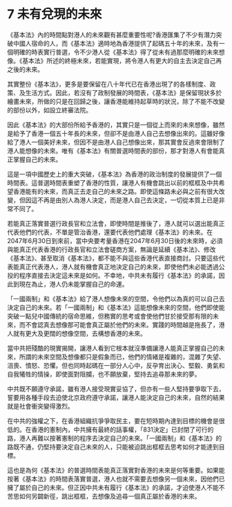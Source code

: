 # 7  未有兌現的未來

《基本法》內的時間點對港人的未來觀有甚麼重要性呢?香港匯集了不少有潛力突破中國人宿命的人，而《基本法》適時地為香港提供了起碼五十年的未來，及有一個明確的時表實行普選，令不少港人從《基本法》得了從未有過那麼明確的未來想像。《基本法》所述的終極未來，若能實現，將令港人有更大的自主去決定自己再之後的未來。

其實整份《基本法》，更多是要保留在八十年代已在香港出現了的各樣制度、政策、及生活方式。因此，若沒有了政制發展的時間表，《基本法》是保留現狀多於繪畫未來，所做的只是在回歸之後，讓香港能維持起草時的狀況，除了不能不改變的部份以外，如設立終審法院。

因此《基本法》的大部份所給予香港的，其實只是一個從上而來的未來想像，雖然是給予了香港一個五十年長的未來，但卻不是由港人自己去想像出來的。這雖好像給了港人一個美好未來，但因不是由港人自己想像出來，那其實會反過來會限制了港人能想像的未來。唯有《基本法》有關普選時間表的部份，那才對港人有會能真正掌握自己的未來。

這是一項中國歷史上的重大突破，《基本法》為香港的政治制度的發展提供了一個時間表。這普選時間表重塑了香港的性質，讓港人有機會跳出以前的框框及中共希望香港能有的未來，而真正去走自己的未來之路。即使這條路未必與之前有很大改變，但因這不再是由別人為港人決定，而是港人自己去決定，一切從本質上已是非常不同了。

若能真正落實普選行政長官和立法會，即使時間是推後了，港人就可以選出能真正代表他們的代表，不單是管治香港，還要代表他們處理《基本法》的未來。在2047年6月30日到來前，當中央要考量香港在2047年6月30日後的未來時，必須與能真正代表香港的行政長官和立法會磋商方案，無論是延續《基本法》、修改《基本法》、甚至取消《基本法》，都不能不與這些香港代表直接商討。只要這些代表能真正代表港人，港人就有機會真正地決定自己的未來，即使他們未必能透過公投的程序直接去決定這未來是如何。不幸地，中共未有履行《基本法》的承諾，因此到現在為止，港人仍未能掌握自己的命運。

「一國兩制」和《基本法》給了港人想像未來的空間，令他們以為真的可以自己去決定自己的未來。若「一國兩制」和《基本法》這能想像未來的空間，他們即使能突破一點兒中國傳統的宿命思維，但務實的思考或會使他們甘於接受那有限的未來，而不會認真去想像那可能會真正屬於他們的未來。實踐的時間越是拖長了，港人就有更大及更闊的想像空間，去構想香港的未來。

當中共把殘酷的現實揭開，讓港人看到它根本就沒準備讓港人能真正掌握自己的未來，所謂的未來空間及想像都只是假象而已，他們的情緒是複雜的，混雜了失望、沮喪、憤怒、恐懼。但也同時起碼在一部分人心中，反孕育出決心、堅毅、勇氣和自我犧牲的情操，即使面對阻攔，也不願放棄，堅持去追尋那未來的夢。

中共既不願遵守承諾，雖有港人接受現實妥協了，但亦有一些人堅持要爭取下去，誓要用各種手段去迫使北京政府遵守承諾，讓港人能決定自己的未來，自然的結果就是社會衝突變得激烈。

在中共的強權之下，在香港組織抗爭爭取民主，要在短時期內達到目標的機會是很低的。在香港的憲制內，中共擁有最終的話事權，「831決定」已封閉了可行的路，港人再難以按著憲制的程序去決定自己的未來。「一國兩制」和《基本法》的路既不通，仍堅持要決定自己未來的人，只能被迫跳出框框去思考如何才能達到目標。

這也是為何《基本法》的普選時間表能真正落實對香港的未來是何等重要。如果能按著《基本法》的時間表落實普選，港人也就不需要去想像另一個未來，因他們已擁了屬於自己的未來。但正因中共未有履行《基本法》的承諾，才迫使港人不能不苦思如何另闢新徑，跳出框框，去想像及追尋一個真正屬於香港的未來。
